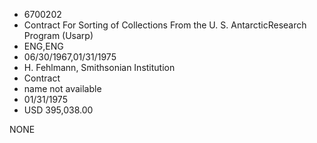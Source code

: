 * 6700202
* Contract For Sorting of Collections From the U. S. AntarcticResearch Program (Usarp)
* ENG,ENG
* 06/30/1967,01/31/1975
* H. Fehlmann, Smithsonian Institution
* Contract
*   name not available
* 01/31/1975
* USD 395,038.00

NONE